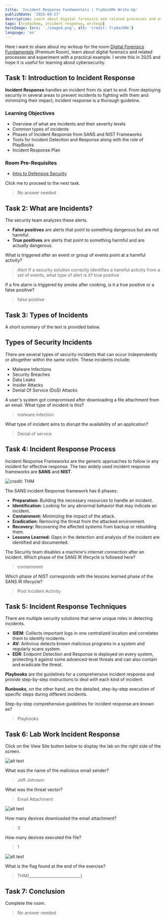 ```yaml
---
title: 'Incident Response Fundamentals | TryHackMe Write-Up'
publishDate: '2025-09-27'
description: Learn about digital forensics and related processes and experiment with a practical example.
tags: [tryhackme, incident response, writeup]
heroImage: {src: './image4.png', alt: 'credit: TryHackMe'}
language: 'en'
---
```

Here i want to share about my writeup for the room [Digital Forensics Fundamentals](https://tryhackme.com/room/digitalforensicsfundamentals) (Premium Room), learn about digital forensics and related processes and experiment with a practical example. I wrote this in 2025 and hope it is useful for learning about cybersecurity.

## Task 1: Introduction to Incident Response

**Incident Response** handles an incident from its start to end. From deploying security in several areas to prevent incidents to fighting with them and minimizing their impact, incident response is a thorough guideline.

### Learning Objectives

- Overview of what are incidents and their severity levels
- Common types of incidents
- Phases of Incident Response from SANS and NIST Frameworks
- Tools for Incident Detection and Response along with the role of PlayBooks
- Incident Response Plan

### Room Pre-Requisites

- [Intro to Defensive Security](https://tryhackme.com/r/room/defensivesecurityintro)

Click me to proceed to the next task.
>No answer needed

## Task 2: What are Incidents?

The security team analyzes these alerts.

- **False positives** are alerts that point to something dangerous but are not harmful.
- **True positives** are alerts that point to something harmful and are actually dangerous.

What is triggered after an event or group of events point at a harmful activity?
>Alert
If a security solution correctly identifies a harmful activity from a set of events, what type of alert is it?
>true positive

If a fire alarm is triggered by smoke after cooking, is it a true positive or a false positive?
>false positive

## Task 3: Types of Incidents

A short summary of the text is provided below.

## Types of Security Incidents

There are several types of security incidents that can occur independently or altogether within the same victim. These incidents include:

- Malware Infections
- Security Breaches
- Data Leaks
- Insider Attacks
- Denial Of Service (DoS) Attacks

A user's system got compromised after downloading a file attachment from an email. What type of incident is this?
>malware infection

What type of incident aims to disrupt the availability of an application?
>Denial of service

## Task 4: Incident Response Process

Incident Response Frameworks are the generic approaches to follow in any incident for effective response. The two widely used incident response frameworks are **SANS** and **NIST**.

![credit: THM](image.png)

The SANS incident Response framework has 6 phases:

- **Preparation:** Building the necessary resources to handle an incident.
- **Identification:** Looking for any abnormal behavior that may indicate an incident.
- **Containment:** Minimizing the impact of the attack.
- **Eradication:** Removing the threat from the attacked environment.
- **Recovery:** Recovering the affected systems from backup or rebuilding them.
- **Lessons Learned:** Gaps in the detection and analysis of the incident are identified and documented.

The Security team disables a machine's internet connection after an incident. Which phase of the SANS IR lifecycle is followed here?
>containment

Which phase of NIST corresponds with the lessons learned phase of the SANS IR lifecycle?
>Post Incident Activity

## Task 5: Incident Response Techniques

There are multiple security solutions that serve unique roles in detecting incidents.

- **SIEM**: Collects important logs in one centralized location and correlates them to identify incidents.
- **AV**: Antivirus detects known malicious programs in a system and regularly scans system.
- **EDR**: Endpoint Detection and Response is deployed on every system, protecting it against some advanced-level threats and can also contain and eradicate the threat.

**Playbooks** are the guidelines for a comprehensive incident response and provide step-by-step instructions to deal with each kind of incident.

**Runbooks**, on the other hand, are the detailed, step-by-step execution of specific steps during different incidents.

Step-by-step comprehensive guidelines for incident response are known as?
>Playbooks

## Task 6: Lab Work Incident Response

Click on the View Site button below to display the lab on the right side of the screen.

![alt text](image-1.png)

What was the name of the malicious email sender?
>Jeff Johnson

What was the threat vector?
>Email Attachment

![alt text](image-2.png)

How many devices downloaded the email attachment?
>3

How many devices executed the file?
>1

![alt text](image-3.png)

What is the flag found at the end of the exercise?
>THM{__________________________}

## Task 7: Conclusion

Complete the room.
>No answer needed
